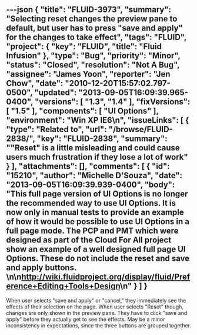 ---json
{
  "title": "FLUID-3973",
  "summary": "Selecting reset changes the preview pane to default, but user has to press \"save and apply\" for the changes to take effect",
  "tags": "FLUID",
  "project": {
    "key": "FLUID",
    "title": "Fluid Infusion"
  },
  "type": "Bug",
  "priority": "Minor",
  "status": "Closed",
  "resolution": "Not A Bug",
  "assignee": "James Yoon",
  "reporter": "Jen Chow",
  "date": "2010-12-20T15:57:02.797-0500",
  "updated": "2013-09-05T16:09:39.965-0400",
  "versions": [
    "1.3",
    "1.4"
  ],
  "fixVersions": [
    "1.5"
  ],
  "components": [
    "UI Options"
  ],
  "environment": "Win XP IE6\n",
  "issueLinks": [
    {
      "type": "Related to",
      "url": "/browse/FLUID-2838/",
      "key": "FLUID-2838",
      "summary": "\"Reset\" is a little misleading and could cause users much frustration if they lose a lot of work"
    }
  ],
  "attachments": [],
  "comments": [
    {
      "id": "15210",
      "author": "Michelle D'Souza",
      "date": "2013-09-05T16:09:39.939-0400",
      "body": "This full page version of UI Options is no longer the recommended way to use UI Options. It is now only in manual tests to provide an example of how it would be possible to use UI Options in a full page mode. The PCP and PMT which were designed as part of the Cloud For All project show an example of a well designed full page UI Options. These do not include the reset and save and apply buttons.&#x20;\n\n<http://wiki.fluidproject.org/display/fluid/Preference+Editing+Tools+Design>\n"
    }
  ]
}
---
When user selects "save and apply" or "cancel," they immediately see the effects of their selection on the page. When user selects "Reset" though, changes are only shown in the preview pane. They have to click "save and apply" before they actually get to see the effects. May be a minor inconsistency in expectations, since the three buttons are grouped together.&#x20;

        